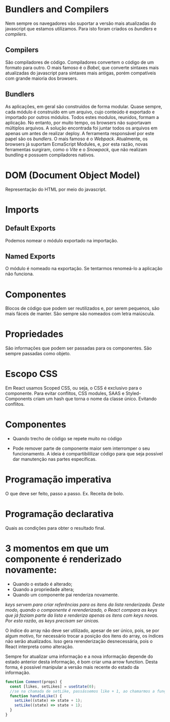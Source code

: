 # Bundlers and Compilers

Nem sempre os navegadores vão suportar a versão mais atualizadas do javascript que estamos utilizamos.
Para isto foram criados os _bundlers_ e _compilers_.

## Compilers

São compiladores de código. Compiladores convertem o código de um formato para outro.
O mais famoso é o _Babel_, que converte sintaxes mais atualizadas do javascript para sintaxes mais antigas,
porém compatíveis com grande maioria dos browsers.

## Bundlers

As aplicações, em geral são construídos de forma modular.
Quase sempre, cada módulo é construído em um arquivo, cujo conteúdo é exportado e importado por outros módulos.
Todos estes modulos, reunidos, formam a aplicação. No entanto, por muito tempo, os browsers não suportavam múltiplos arquivos.
A solução encontrada foi juntar todos os arquivos em apenas um antes de realizar deploy.
A ferramenta responsável por este papel são os _bundlers_. O mais famoso é o _Webpack_.
Atualmente, os browsers já suportam EcmaScript Modules, e, por esta razão, novas ferramentas surgiram, como o _Vite_ e o _Snowpack_,
que não realizam bundling e possuem compiladores nativos.

# DOM (Document Object Model)

Representação do HTML por meio do javascript.

# Imports

## Default Exports

Podemos nomear o módulo exportado na importação.

## Named Exports

O módulo é nomeado na exportação. Se tentarmos renomeá-lo a aplicação não funciona.

# Componentes

Blocos de código que podem ser reutilizados e, por serem pequenos, são mais fáceis de manter.
São sempre são nomeados com letra maiúscula.

# Propriedades

São informações que podem ser passadas para os componentes. São sempre passadas como objeto.

# Escopo CSS

Em React usamos Scoped CSS, ou seja, o CSS é exclusivo para o componente.
Para evitar conflitos, CSS modules, SAAS e Styled-Components criam um hash que torna o nome da classe
único. Evitando conflitos.

# Componentes

- Quando trecho de código se repete muito no código

- Pode remover parte de componente maior sem interromper o seu funcionamento. A ideia é compartibililizar código para que seja possível
  dar manutenção nas partes específicas.

# Programação imperativa

O que deve ser feito, passo a passo. Ex. Receita de bolo.

# Programação declarativa

Quais as condições para obter o resultado final.

# 3 momentos em que um componente é renderizado novamente:

- Quando o estado é alterado;
- Quando a propriedade altera;
- Quando um componente pai renderiza novamente.

_keys servem para criar referências para os itens da lista renderizada. Deste modo, quando o componente é rerenderizado, o React compara as keys que já faziam parte da lista e renderiza apenas os itens com keys novas. Por esta razão, as keys precisam ser únicas._

O índice do array não deve ser utilizado, apesar de ser único, pois, se por algum motivo, for necessário trocar a posição dos itens do array, os índices não serão atualizados. Isso gera rerenderização desnecessária, pois o React interpreta como alteração.

Sempre for atualizar uma informação e a nova informação depende do estado anterior desta informação, é bom criar uma arrow function. Desta forma, é possível manipular a versão mais recente do estado da informação.

```js
function Comment(props) {
  const [likes, setLikes] = useState(0);
  //se na chamada de setLike, passássemos like + 1, ao chamarmos a função várias vezes, o react manipularia a versão antiga do estado e a função aumentaria o número de likes de um em um. Utilizando a sintaxe abaixo, handleLike aumentará o número de likes de dois em dois.
  function handleLike() {
    setLike((state) => state + 1);
    setLike((state) => state + 1);
  }
}
```
